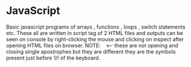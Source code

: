 # JavaScript
Basic javascript programs of arrays , functions , loops , switch statements etc. These all are written in script tag of 2 HTML files and outputs can be seen on console by right-clicking the mouse and clicking on inspect after opening HTML files on browser.
NOTE: ` ` <-- these are not opening and closing single apostrophes but they are different they are the symbols present just before 1/! of the keyboard.
